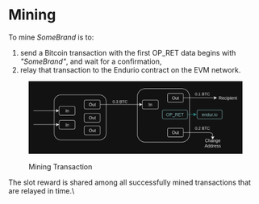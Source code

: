 # Mining

To mine _SomeBrand_ is to:

1. send a Bitcoin transaction with the first OP\_RET data begins with _"SomeBrand"_, and wait for a confirmation,
2. relay that transaction to the Endurio contract on the EVM network.

<figure><img src="../.gitbook/assets/image (1) (1) (1).png" alt=""><figcaption><p>Mining Transaction</p></figcaption></figure>

The slot reward is shared among all successfully mined transactions that are relayed in time.\
